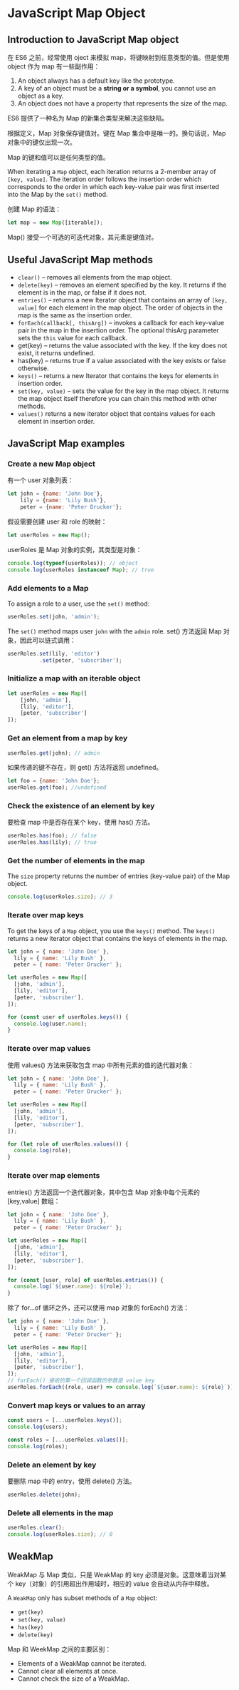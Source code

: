 # JavaScript Map Object

## Introduction to JavaScript Map object

在 ES6 之前，经常使用 oject 来模拟 map，将键映射到任意类型的值。但是使用 object 作为 map 有一些副作用：

1. An object always has a default key like the prototype.
2. A key of an object must be a **string or a symbol**, you cannot use an object as a key.
3. An object does not have a property that represents the size of the map.

ES6 提供了一种名为 Map 的新集合类型来解决这些缺陷。

根据定义，Map 对象保存键值对。键在 Map 集合中是唯一的。换句话说，Map 对象中的键仅出现一次。

Map 的键和值可以是任何类型的值。

When iterating a `Map` object, each iteration returns a 2-member array of `[key, value]`. The iteration order follows the insertion order which corresponds to the order in which each key-value pair was first inserted into the Map by the `set()` method.

创建 Map 的语法：

```js
let map = new Map([iterable]);
```

Map() 接受一个可选的可迭代对象，其元素是键值对。

## Useful JavaScript Map methods

- `clear()` – removes all elements from the map object.
-  `delete(key)` – removes an element specified by the key. It returns if the element is in the map, or false if it does not.
-  `entries()` – returns a new Iterator object that contains an array of `[key, value]` for each element in the map object. The order of objects in the map is the same as the insertion order.
-  `forEach(callback[, thisArg])` – invokes a callback for each key-value pair in the map in the insertion order. The optional thisArg parameter sets the `this` value for each callback.
-  get(key) – returns the value associated with the key. If the key does not exist, it returns undefined.
-  has(key) – returns true if a value associated with the key exists or false otherwise.
-  `keys()` – returns a new Iterator that contains the keys for elements in insertion order.
-  `set(key, value)` – sets the value for the key in the map object. It returns the map object itself therefore you can chain this method with other methods.
-  `values()` returns a new iterator object that contains values for each element in insertion order.

## JavaScript Map examples

### Create a new Map object

有一个 user 对象列表：

```js
let john = {name: 'John Doe'},
    lily = {name: 'Lily Bush'},
    peter = {name: 'Peter Drucker'};
```

假设需要创建 user 和 role 的映射：

```js
let userRoles = new Map();
```

userRoles 是 Map 对象的实例，其类型是对象：

```js
console.log(typeof(userRoles)); // object
console.log(userRoles instanceof Map); // true
```

### Add elements to a Map

To assign a role to a user, use the `set()` method:

```js
userRoles.set(john, 'admin');
```

The `set()` method maps user `john` with the `admin` role. set() 方法返回 Map 对象，因此可以链式调用：

```js
userRoles.set(lily, 'editor')
          .set(peter, 'subscriber');
```

### Initialize a map with an iterable object

```js
let userRoles = new Map([
    [john, 'admin'],
    [lily, 'editor'],
    [peter, 'subscriber']
]);
```

### Get an element from a map by key

```js
userRoles.get(john); // admin
```

如果传递的键不存在，则 get() 方法将返回 undefined。

```js
let foo = {name: 'John Doe'};
userRoles.get(foo); //undefined
```

### Check the existence of an element by key

要检查 map 中是否存在某个 key，使用 has() 方法。

```js
userRoles.has(foo); // false
userRoles.has(lily); // true
```

### Get the number of elements in the map

The `size` property returns the number of entries (key-value pair) of the Map object.

```js
console.log(userRoles.size); // 3
```

### Iterate over map keys

To get the keys of a `Map` object, you use the `keys()` method. The `keys()` returns a new iterator object that contains the keys of elements in the map.

```js
let john = { name: 'John Doe' },
  lily = { name: 'Lily Bush' },
  peter = { name: 'Peter Drucker' };

let userRoles = new Map([
  [john, 'admin'],
  [lily, 'editor'],
  [peter, 'subscriber'],
]);

for (const user of userRoles.keys()) {
  console.log(user.name);
}
```

### Iterate over map values

使用 values() 方法来获取包含 map 中所有元素的值的迭代器对象：

```js
let john = { name: 'John Doe' },
  lily = { name: 'Lily Bush' },
  peter = { name: 'Peter Drucker' };

let userRoles = new Map([
  [john, 'admin'],
  [lily, 'editor'],
  [peter, 'subscriber'],
]);

for (let role of userRoles.values()) {
  console.log(role);
}
```

### Iterate over map elements

entries() 方法返回一个迭代器对象，其中包含 Map 对象中每个元素的 [key,value] 数组：

```js
let john = { name: 'John Doe' },
  lily = { name: 'Lily Bush' },
  peter = { name: 'Peter Drucker' };

let userRoles = new Map([
  [john, 'admin'],
  [lily, 'editor'],
  [peter, 'subscriber'],
]);

for (const [user, role] of userRoles.entries()) {
  console.log(`${user.name}: ${role}`);
}
```

除了 for...of 循环之外，还可以使用 map 对象的 forEach() 方法：

```js
let john = { name: 'John Doe' },
  lily = { name: 'Lily Bush' },
  peter = { name: 'Peter Drucker' };

let userRoles = new Map([
  [john, 'admin'],
  [lily, 'editor'],
  [peter, 'subscriber'],
]);
// forEach() 接收的第一个回调函数的参数是 value key
userRoles.forEach((role, user) => console.log(`${user.name}: ${role}`));
```

### Convert map keys or values to an array

```js
const users = [...userRoles.keys()];
console.log(users);
```

```js
const roles = [...userRoles.values()];
console.log(roles);
```

### Delete an element by key

要删除 map 中的 entry，使用 delete() 方法。

```js
userRoles.delete(john);
```

### Delete all elements in the map

```js
userRoles.clear();
console.log(userRoles.size); // 0
```

## WeakMap

WeakMap 与 Map 类似，只是 WeakMap 的 key 必须是对象。这意味着当对某个 key（对象）的引用超出作用域时，相应的 value 会自动从内存中释放。

A `WeakMap` only has subset methods of a `Map` object:

-  `get(key)`
-  `set(key, value)`
-  `has(key)`
-  `delete(key)`

Map 和 WeekMap 之间的主要区别：

- Elements of a WeakMap cannot be iterated.
- Cannot clear all elements at once.
- Cannot check the size of a WeakMap.